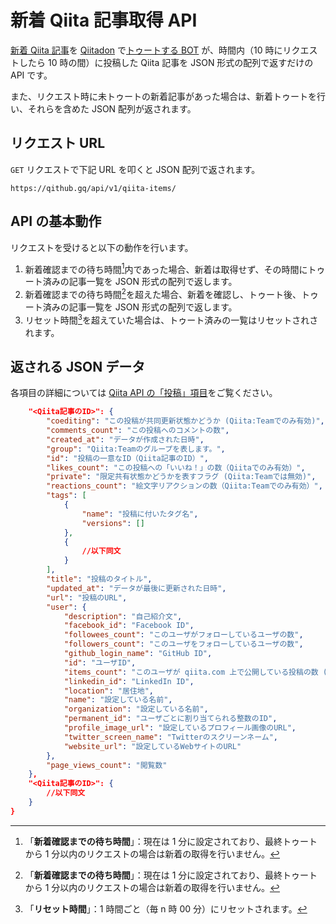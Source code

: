 # 新着 Qiita 記事取得 API

[新着 Qiita 記事](https://qiita.com/items)を [Qiitadon](https://qiitadon.com/) で[トゥートする BOT](https://qiitadon.com/@qithub/) が、時間内（10 時にリクエストしたら 10 時の間）に投稿した Qiita 記事を JSON 形式の配列で返すだけの API です。

また、リクエスト時に未トゥートの新着記事があった場合は、新着トゥートを行い、それらを含めた JSON 配列が返されます。

## リクエスト URL

`GET` リクエストで下記 URL を叩くと JSON 配列で返されます。

```
https://qithub.gq/api/v1/qiita-items/
```

## API の基本動作

リクエストを受けると以下の動作を行います。


1. 新着確認までの待ち時間[^1]内であった場合、新着は取得せず、その時間にトゥート済みの記事一覧を JSON 形式の配列で返します。
2. 新着確認までの待ち時間[^1]を超えた場合、新着を確認し、トゥート後、トゥート済みの記事一覧を JSON 形式の配列で返します。
3. リセット時間[^2]を超えていた場合は、トゥート済みの一覧はリセットされされます。


[^1]:「**新着確認までの待ち時間**」：現在は 1 分に設定されており、最終トゥートから 1 分以内のリクエストの場合は新着の取得を行いません。
[^2]:「**リセット時間**」：1 時間ごと（毎 n 時 00 分）にリセットされます。

## 返される JSON データ

各項目の詳細については [Qiita API の「投稿」項目](https://qiita.com/api/v2/docs#%E6%8A%95%E7%A8%BF)をご覧ください。

```json
    "<Qiita記事のID>": {
        "coediting": "この投稿が共同更新状態かどうか (Qiita:Teamでのみ有効)",
        "comments_count": "この投稿へのコメントの数",
        "created_at": "データが作成された日時",
        "group": "Qiita:Teamのグループを表します。",
        "id": "投稿の一意なID（Qiita記事のID）",
        "likes_count": "この投稿への「いいね！」の数（Qiitaでのみ有効）",
        "private": "限定共有状態かどうかを表すフラグ (Qiita:Teamでは無効)",
        "reactions_count": "絵文字リアクションの数（Qiita:Teamでのみ有効）",
        "tags": [
            {
                "name": "投稿に付いたタグ名",
                "versions": []
            },
            {
                //以下同文
            }
        ],
        "title": "投稿のタイトル",
        "updated_at": "データが最後に更新された日時",
        "url": "投稿のURL",
        "user": {
            "description": "自己紹介文",
            "facebook_id": "Facebook ID",
            "followees_count": "このユーザがフォローしているユーザの数",
            "followers_count": "このユーザをフォローしているユーザの数",
            "github_login_name": "GitHub ID",
            "id": "ユーザID",
            "items_count": "このユーザが qiita.com 上で公開している投稿の数 (Qiita:Teamでの投稿数は含まれません)",
            "linkedin_id": "LinkedIn ID",
            "location": "居住地",
            "name": "設定している名前",
            "organization": "設定している名前",
            "permanent_id": "ユーザごとに割り当てられる整数のID",
            "profile_image_url": "設定しているプロフィール画像のURL",
            "twitter_screen_name": "Twitterのスクリーンネーム",
            "website_url": "設定しているWebサイトのURL"
        },
        "page_views_count": "閲覧数"
    },
    "<Qiita記事のID>": {
        //以下同文
    }
}
```
